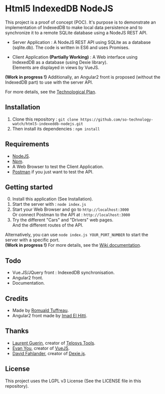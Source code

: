 # Html5 IndexedDB NodeJS

This project is a proof of concept (POC).
It's purpose is to demonstrate an implementation of IndexedDB to make local data persistence and to synchronize it to a remote SQLite database using a NodeJS REST API.

- Server Application : A NodeJS REST API using SQLite as a database (sqlite.db). The code is written in ES6 and uses Promises.

- Client Application __(Partially Working)__ : A Web interface using IndexedDB as a database (using Dexie library).  
Elements are displayed in views by VueJS.
  
__(Work in progress !)__ Additionally, an Angular2 front is proposed (without the IndexedDB part) to use with the server API.

For more details, see the [Technological Plan](https://github.com/so-technology-watch/html5-indexeddb-nodejs/blob/master/public/ressources/TechPlan.pdf).

## Installation

1. Clone this repository : `git clone https://github.com/so-technology-watch/html5-indexeddb-nodejs.git`  
2. Then install its dependencies : `npm install`

## Requirements

- [NodeJS](https://nodejs.org/en/).
- [Npm](https://www.npmjs.com/).
- A Web Browser to test the Client Application.
- [Postman](https://www.getpostman.com/) if you just want to test the API.

## Getting started

0. Install this application (See Installation).
1. Start the server with : `node index.js`
2. Start your Web Browser and go to `http://localhost:3000`   
Or connect Postman to the API at : `http://localhost:3000`
3. Try the different "Cars" and "Drivers" web pages.  
And the different routes of the API.

Alternatively, you can use `node index.js YOUR_PORT_NUMBER` to start the server with a specific port.  
__(Work in progress !)__ For more details, see the [Wiki documentation](https://github.com/so-technology-watch/html5-indexeddb-nodejs/wiki).

## Todo

- Vue.JS/JQuery front : IndexedDB synchronisation.
- Angular2 front.
- Documentation.

## Credits

- Made by [Romuald Tuffreau](https://github.com/romwaldtff).
- Angular2 front made by [Imad El Hitti](https://github.com/imadhy).

## Thanks

- [Laurent Guerin](https://github.com/l-gu), creator of [Telosys Tools](https://sites.google.com/site/telosystools/).
- [Evan You](https://github.com/yyx990803), creator of [VueJS](https://github.com/vuejs).
- [David Fahlander](https://github.com/dfahlander), creator of [Dexie.js](https://github.com/dfahlander/Dexie.js).

## License

This project uses the LGPL v3 License (See the LICENSE file in this repository).